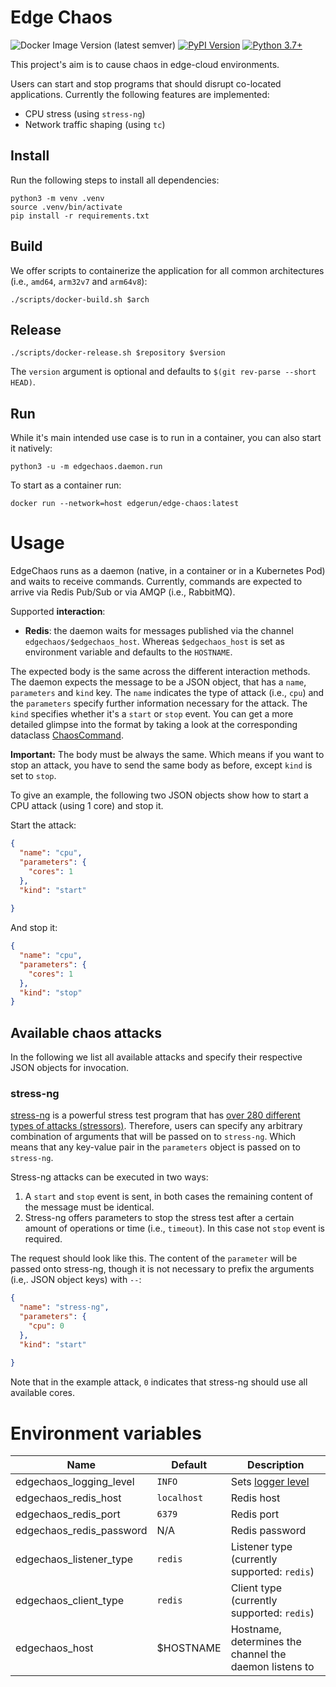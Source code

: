 # Edge Chaos

![Docker Image Version (latest semver)](https://img.shields.io/docker/v/edgerun/edge-chaos?color=blue&label=Docker%20version&sort=semver)
[![PyPI Version](https://badge.fury.io/py/edgerun-edge-chaos.svg)](https://badge.fury.io/py/edgerun-edge-chaos)
[![Python 3.7+](https://img.shields.io/badge/python-3.9+-blue.svg)](https://www.python.org/downloads/)


This project's aim is to cause chaos in edge-cloud environments.

Users can start and stop programs that should disrupt co-located applications.
Currently the following features are implemented:

* CPU stress (using `stress-ng`)
* Network traffic shaping (using `tc`)

## Install

Run the following steps to install all dependencies:

    python3 -m venv .venv
    source .venv/bin/activate
    pip install -r requirements.txt

## Build

We offer scripts to containerize the application for all common architectures (i.e., `amd64`, `arm32v7` and `arm64v8`):

    ./scripts/docker-build.sh $arch

## Release

    ./scripts/docker-release.sh $repository $version

The `version` argument is optional and defaults to `$(git rev-parse --short HEAD)`.

## Run

While it's main intended use case is to run in a container, you can also start it natively:

    python3 -u -m edgechaos.daemon.run

To start as a container run:

    docker run --network=host edgerun/edge-chaos:latest

Usage
=====

EdgeChaos runs as a daemon (native, in a container or in a Kubernetes Pod) and waits to receive commands.
Currently, commands are expected to arrive via Redis Pub/Sub or via AMQP (i.e., RabbitMQ).

Supported **interaction**:

* **Redis**: the daemon waits for messages published via the channel `edgechaos/$edgechaos_host`. Whereas `$edgechaos_host` is set as environment variable and defaults to the `HOSTNAME`.

The expected body is the same across the different interaction methods.
The daemon expects the message to be a JSON object, that has a `name`, `parameters` and `kind` key.
The `name` indicates the type of attack (i.e., `cpu`) and the `parameters` specify further information necessary for the attack.
The `kind` specifies whether it's a `start` or `stop` event.
You can get a more detailed glimpse into the format by taking a look at the corresponding dataclass [ChaosCommand](edgechaos/executor/api.py).

**Important:** The body must be always the same. Which means if you want to stop an attack, you have to send the same body as before, except `kind` is set to `stop`. 

To give an example, the following two JSON objects show how to start a CPU attack (using 1 core) and stop it.

Start the attack:
```json
{
  "name": "cpu",
  "parameters": {
    "cores": 1
  },
  "kind": "start"
          
}
```

And stop it:
```json
{
  "name": "cpu",
  "parameters": {
    "cores": 1
  },
  "kind": "stop"
}
```

## Available chaos attacks

In the following we list all available attacks and specify their respective JSON objects for invocation.

### stress-ng

[stress-ng](https://github.com/ColinIanKing/stress-ng) is a powerful stress test program that has [over 280 different types of attacks (stressors)](https://youtu.be/gD3Hn02VSHA?t=482).
Therefore, users can specify any arbitrary combination of arguments that will be passed on to `stress-ng`.
Which means that any key-value pair in the `parameters` object is passed on to `stress-ng`.

Stress-ng attacks can be executed in two ways:
1. A `start` and `stop` event is sent, in both cases the remaining content of the message must be identical.
2. Stress-ng offers parameters to stop the stress test after a certain amount of operations or time (i.e., `timeout`).
   In this case not `stop` event is required.

The request should look like this.
The content of the `parameter` will be passed onto stress-ng, though it is not necessary to prefix the arguments (i.e,. JSON object keys) with `--`:

```json
{
  "name": "stress-ng",
  "parameters": {
    "cpu": 0
  },
  "kind": "start"
          
}
```
Note that in the example attack, `0` indicates that stress-ng should use all available cores.

Environment variables
=====================

| Name                     | Default     | Description |
|--------------------------|-------------|-------------|
| edgechaos_logging_level  | `INFO`      | Sets [logger level](https://docs.python.org/3/library/logging.html#levels) |
| edgechaos_redis_host     | `localhost` | Redis host |
| edgechaos_redis_port     | `6379`      | Redis port |
| edgechaos_redis_password | N/A         | Redis password |
| edgechaos_listener_type  | `redis`     | Listener type (currently supported: `redis`)
| edgechaos_client_type    | `redis`     | Client type (currently supported: `redis`)
| edgechaos_host           | $HOSTNAME   | Hostname, determines the channel the daemon listens to |
